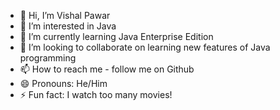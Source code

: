 - 👋 Hi, I’m Vishal Pawar
- 👀 I’m interested in Java
- 🌱 I’m currently learning Java Enterprise Edition
- 💞️ I’m looking to collaborate on learning new features of Java programming
- 📫 How to reach me - follow me on Github
- 😄 Pronouns: He/Him
- ⚡ Fun fact: I watch too many movies!

<!---
vishalvickypawar/vishalvickypawar is a ✨ special ✨ repository because its `README.md` (this file) appears on your GitHub profile.
You can click the Preview link to take a look at your changes.
--->
